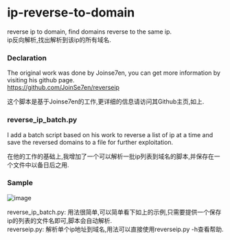 # ip-reverse-to-domain
reverse ip to domain, find domains reverse to the same ip. <br>
ip反向解析,找出解析到该ip的所有域名.

### Declaration
The original work was done by Joinse7en, you can get more information by visiting his github page. </br>
https://github.com/JoinSe7en/reverseip  

这个脚本是基于Joinse7en的工作,更详细的信息请访问其Github主页,如上.</br>

### reverse_ip_batch.py

I add a batch script based on his work to reverse a list of ip at a time and save the reversed domains to a file for further exploitation.</br>

在他的工作的基础上,我增加了一个可以解析一批ip列表到域名的脚本,并保存在一个文件中以备日后之用.</br>

### Sample

![image](https://github.com/starnightcyber/ip-reverse-to-domain/blob/master/reverse_ip_batch.py_usage.png)

reverse_ip_batch.py: 用法很简单,可以简单看下如上的示例,只需要提供一个保存ip的列表的文件名即可,脚本会自动解析.</br>
reverseip.py: 解析单个ip地址到域名,用法可以直接使用reverseip.py -h查看帮助.</br>
